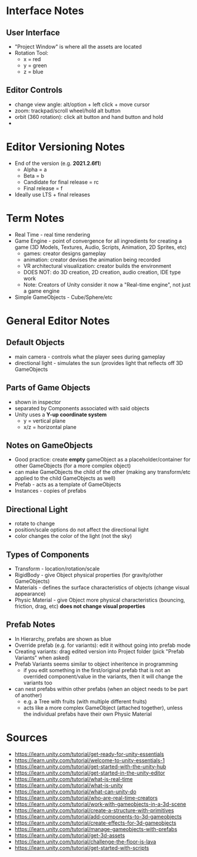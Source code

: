 
# Interface Notes
## User Interface
- "Project Window" is where all the assets are located
- Rotation Tool: 
  - x = red
  - y = green
  - z = blue
## Editor Controls
- change view angle: alt/option + left click + move cursor
- zoom: trackpad/scroll wheel/hold alt button
- orbit (360 rotation): click alt button and hand button and hold
- 
# Editor Versioning Notes
- End of the version (e.g. **2021.2.6f1**)
  - Alpha = a
  - Beta = b
  - Candidate for final release = rc
  - Final release = f
- Ideally use LTS + final releases

# Term Notes
- Real Time - real time rendering
- Game Engine - point of convergence for all ingredients for creating a game (3D Models, Textures, Audio, Scripts, Animation, 2D Sprites, etc)
  - games: creator designs gameplay
  - animation: creator devises the animation being recorded
  - VR architectural visualization: creator builds the environment
  - DOES NOT: do 3D creation, 2D creation, audio creation, IDE type work
  - Note: Creators of Unity consider it now a "Real-time engine", not just a game engine
- Simple GameObjects - Cube/Sphere/etc

# General Editor Notes
## Default Objects
- main camera - controls what the player sees during gameplay
- directional light - simulates the sun (provides light that reflects off 3D GameObjects
## Parts of Game Objects
- shown in inspector
- separated by Components associated with said objects
- Unity uses a **Y-up coordinate system**
  - y = vertical plane
  - x/z = horizontal plane
## Notes on GameObjects
- Good practice: create **empty** gameObject as a placeholder/container for other GameObjects (for a more complex object) 
- can make GameObjects the child of the other (making any transform/etc applied to the child GameObjects as well)
- Prefab - acts as a template of GameObjects
- Instances - copies of prefabs
## Directional Light 
- rotate to change
- position/scale options do not affect the directional light
- color changes the color of the light (not the sky)
## Types of Components
- Transform - location/rotation/scale
- RigidBody - give Object physical properties (for gravity/other GameObjects) 
- Materials - defines the surface characteristics of objects (change visual appearance)
- Physic Material - give Object more physical characteristics (bouncing, friction, drag, etc) **does not change visual properties**
## Prefab Notes
- In Hierarchy, prefabs are shown as blue
- Override prefab (e.g. for variants): edit it without going into prefab mode
- Creating variants: drag edited version into Project folder (pick "Prefab Variants" when asked)
- Prefab Variants seems similar to object inheritence in programming
  - if you edit something in the first/original prefab that is not an overrided component/value in the variants, then it will change the variants too
- can nest prefabs within other prefabs (when an object needs to be part of another)
  - e.g. a Tree with fruits (with multiple different fruits)
  - acts like a more complex GameObject (attached together), unless the individual prefabs have their own Physic Material

# Sources
- https://learn.unity.com/tutorial/get-ready-for-unity-essentials
- https://learn.unity.com/tutorial/welcome-to-unity-essentials-1
- https://learn.unity.com/tutorial/get-started-with-the-unity-hub
- https://learn.unity.com/tutorial/get-started-in-the-unity-editor
- https://learn.unity.com/tutorial/what-is-real-time
- https://learn.unity.com/tutorial/what-is-unity
- https://learn.unity.com/tutorial/what-can-unity-do
- https://learn.unity.com/tutorial/who-are-real-time-creators
- https://learn.unity.com/tutorial/work-with-gameobjects-in-a-3d-scene
- https://learn.unity.com/tutorial/create-a-structure-with-primitives
- https://learn.unity.com/tutorial/add-components-to-3d-gameobjects
- https://learn.unity.com/tutorial/create-effects-for-3d-gameobjects
- https://learn.unity.com/tutorial/manage-gameobjects-with-prefabs
- https://learn.unity.com/tutorial/get-3d-assets
- https://learn.unity.com/tutorial/challenge-the-floor-is-lava
- https://learn.unity.com/tutorial/get-started-with-scripts
